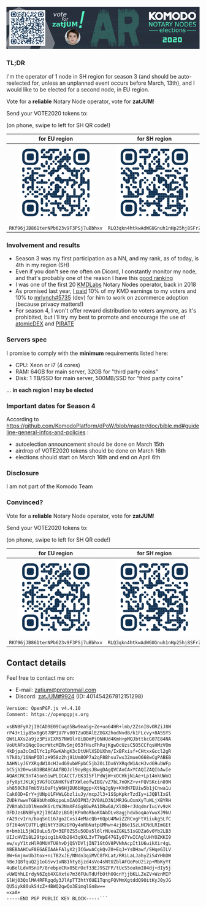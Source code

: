 ![](https://raw.githubusercontent.com/KomodoPlatform/NotaryNodes/master/season4/candidates/zatjum/banner.png)

### TL;DR ###

I'm the operator of 1 node in SH region for season 3 (and should be auto-reelected for, unless an unplanned event occurs before March, 13th), and I would like to be elected for a second node, in EU region.

Vote for a **reliable** Notary Node operator, vote for **zatJUM**!

Send your VOTE2020 tokens to:

(on phone, swipe to left for SH QR code!)

| for EU region| for SH region|
|:-:|:-:|
|![](https://raw.githubusercontent.com/KomodoPlatform/NotaryNodes/master/season4/candidates/zatjum/QRcode_EU.png)|![](https://raw.githubusercontent.com/KomodoPlatform/NotaryNodes/master/season4/candidates/zatjum/QRcode_SH.png)|
|```RKf96jJB861terNPb623v9F3PSj7uBbhxv```|```RLQ3qkn4htkwAdWGUGnuh1nHp25hj8SFrZ```|

### Involvement and results ###

- Season 3 was my first participation as a NN, and my rank, as of today, is 4th in my region (SH)
- Even if you don't see me often on Dicord, I constantly monitor my node, and that's probably one of the reason I have this [good ranking](https://komodostats.com/nn)
- I was one of the first 20 [KMDLabs](https://kmdlabs.io) Notary Nodes operator, back in 2018
- As promised last year, [I paid](https://github.com/KomodoPlatform/NotaryNodes/blob/master/season3/notarynodes/zatjum/README.md) 10% of my KMD earnings to my voters and 10% to [mrlynch#5735](https://komodoplatform.com/discord) (dev) for him to work on zcommerce adoption (because privacy matters!)
- For season 4, I won't offer reward distribution to voters anymore, as it's prohibited, but I'll try my best to promote and encourage the use of [atomicDEX](https://atomicdex.io) and [PIRATE](https://pirate.black)

### Servers spec ###

I promise to comply with the **minimum** requirements listed here:
- CPU: Xeon or i7 (4 cores)
- RAM: 64GB for main server, 32GB for "third party coins"
- Disk: 1 TB/SSD for main server, 500MB/SSD for "third party coins"

... **in each region I may be elected**

### Important dates for Season 4 ###

According to https://github.com/KomodoPlatform/dPoW/blob/master/doc/bible.md#guideline-general-infos-and-policies :
- autoelection announcement should be done on March 15th
- airdrop of VOTE2020 tokens should be done on March 16th
- elections should start on March 16th and end on April 6th

### Disclosure ###

I am not part of the Komodo Team

### Convinced? ###

Vote for a **reliable** Notary Node operator, vote for **zatJUM**!

Send your VOTE2020 tokens to:

(on phone, swipe to left for SH QR code!)

| for EU region| for SH region|
|:-:|:-:|
|![](https://raw.githubusercontent.com/KomodoPlatform/NotaryNodes/master/season4/candidates/zatjum/QRcode_EU.png)|![](https://raw.githubusercontent.com/KomodoPlatform/NotaryNodes/master/season4/candidates/zatjum/QRcode_SH.png)|
|```RKf96jJB861terNPb623v9F3PSj7uBbhxv```|```RLQ3qkn4htkwAdWGUGnuh1nHp25hj8SFrZ```|

## Contact details ##

Feel free to contact me on:
- E-mail: zatjum@protonmail.com
- Discord: [zatJUM#9924](https://komodoplatform.com/discord) (ID: 401454267812151298)

```-----BEGIN PGP PUBLIC KEY BLOCK-----
Version: OpenPGP.js v4.4.10
Comment: https://openpgpjs.org

xsBNBFyX2jIBCAD9E09Cuqd5Bw9eaSg+Ze+uo64HR+lmb/2ZsnI8vORZiJ8W
rP43+1iy85x0gGt7BP1U7Fv00TZuOBAlEZ8GX2hodNvd8/k1FLcvy+8A5SYS
QWtLAXs2a9jz3PiVIXM57NWOlr8iBOmPjONHUd4KmH+pMQJbttkcG07E84NA
VoUtAFxQNqcOocrWtcMIRvSmj053fHscFhRujKgwOcUzsC5O5CCfqsHMzVOm
4kDjpa3cCmIlYc1pFGwKAhgK3cDtUHlXSDUXhm/IxBFxisf+CHtxxGccl2gR
h7k0b/16NmPIDlzH958z2hj91Um8OP7a2qF8Bhsu7ws32mueO668wCgPABEB
AAHNLyJ6YXRqdW1AcHJvdG9ubWFpbC5jb20iIDx6YXRqdW1AcHJvdG9ubWFp
bC5jb20+wsB1BBABCAAfBQJcl9oyBgsJBwgDAgQVCAoCAxYCAQIZAQIbAwIe
AQAKCRC9nT4Son5iwPLICACCT/EK3I5FlPdWjW+xOCHkjNiAe+Lp14nkUWoQ
pfy8ptJKLKj3VGfGCGNHKfVdTXWleofwIBO/vZ7bL7nOKZ+v+FQVSKcin89N
sh850Ch8FmU5ViOaFtyW6HjDU6bHggp+XtNqJgNy+KVdN7EUiw5b1jCnwa1u
Cak6OD+ErY+jUNpU1FHWLGbzliuJy/mcpJl3+1SSpKpkrTzdIy+iJQBlIxGl
ZUDkYwwxTGB9bUhmDkqpoLmIAOIPN3/2V0ALD3N1MRJGuOxmXyTuWLjXBYRH
ZVBYab3UDlNemdKGrLtWJNmXF4Gg8GwPA1DRw6A/XlOB+rJUqdmrIuiYv9zK
OFDJzsBNBFyX2jIBCADziBG0jKPn0oRboKOAbDLv8agjhdxboqAoYwuXJ9bU
rA29cvIrn/baqSnG167go2Cxsi4eMacQb+6QpU4MwiZZRCvgFtViiukg5LfC
DfI64oVCUTFLqNiNtY3UKzDYQy4oRbNutpUMhw+4zjB6e1SzLHCNdLRImGEt
m+bmb1L5jW10uLu5/D+3EF0ZS5u5ODa5l6lrNUeaZGKL51sGDZa6v0Yb2LB3
UIJcHVZi8L29tpicg1bAXb2643q9XL3vT7WpE47GIyO7YwICAglUHYOZKKI9
ew/vyY1tzHlROMUXTU8hvDjQSYDVljIN71GtOV8PVNhAcpIt1U6uikXir4gL
ABEBAAHCwF8EGAEIAAkFAlyX2jICGwwACgkQvZ0+EqJ+YsDHawf/SHqe6ILV
BW+6mjmxUb3tox+niTB2xJE/NNdn3qiMVC8fKLat/RRiLaLJahyZiS4YHhDW
hBeJQ8fquQ2j1oGSvv1xN81hty8jzd4sVo4sNtUZblAFQoPoU2izp+MbKyYt
4uBelLdxRSnUP/8rebpeCRx05ErOcf33EJ9SZFP/tUcS5oukmI04dj+dIy5j
vUWQhhLErdyN6Zqb4XGXxte7m36FUuTdUfbOthOOcnYjjbKLLZeZV+WznMIP
SlHj03QolMA4RFRgqdy3JlApTT3htY6UE1TqngFQVMmXgtddQ9OitKyJ0yJG
QU5iyk80ukS4zZ+4BWQ2qwQo3EimqlGn8w==
=xaA+
-----END PGP PUBLIC KEY BLOCK-----```
